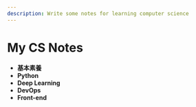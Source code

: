 ```yaml
---
description: Write some notes for learning computer science
---
```


# My CS Notes

* **基本素養**
* **Python**
* **Deep Learning**
* **DevOps**
* **Front-end**

